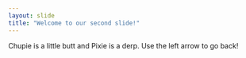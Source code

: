 ```yaml
---
layout: slide
title: "Welcome to our second slide!"
---
```

Chupie is a little butt and Pixie is a derp.
Use the left arrow to go back!
